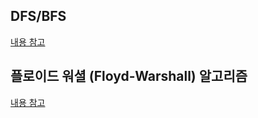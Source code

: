 ## DFS/BFS

[내용 참고](https://github.com/dnwjddl/CodingTestStudy/blob/main/WooJung/0927/README.md)

## 플로이드 워셜 (Floyd-Warshall) 알고리즘

[내용 참고](https://github.com/dnwjddl/CodingTestStudy/blob/main/WooJung/0929/README.md)
